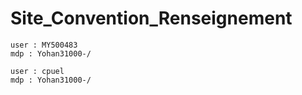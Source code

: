 # Site_Convention_Renseignement

```
user : MY500483
mdp : Yohan31000-/

user : cpuel
mdp : Yohan31000-/
```